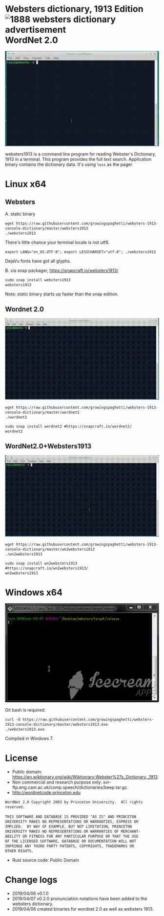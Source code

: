 # Websters dictionary, 1913 Edition <img alt="1888 websters dictionary advertisement" width="100" src="https://upload.wikimedia.org/wikipedia/commons/3/35/Webster_27s_Dictionary_advertisement_-_1888_-_Project_Gutenberg_eText_13641.png"> <br/> WordNet 2.0 

![websters.gif](websters.gif)

websters1913 is a command line program for reading Webster's Dictionary, 1913 in a terminal. This program provides the full text search. Application binary contains the dictionary data. It's using `less` as the pager.

# Linux x64

## Websters

A. static binary

```
wget https://raw.githubusercontent.com/growingspaghetti/websters-1913-console-dictionary/master/websters1913
./websters1913
```

There's little chance your terminal locale is not utf8.

```
export LANG="en_US.UTF-8"; export LESSCHARSET="utf-8"; ./websters1913
```

DejaVu fonts have got all glyphs.

B. via snap packager, https://snapcraft.io/websters1913/

```
sudo snap install websters1913
websters1913
```
Note: static binary starts up faster than the snap edition.

## Wordnet 2.0

![wordnet2.gif](wordnet2.gif)

```
wget https://raw.githubusercontent.com/growingspaghetti/websters-1913-console-dictionary/master/wordnet2
./wordnet2
```
```
sudo snap install wordnet2 #https://snapcraft.io/wordnet2/
wordnet2
```

## WordNet2.0+Websters1913

![wn2websters1913.gif](wn2websters1913.gif)

```
wget https://raw.githubusercontent.com/growingspaghetti/websters-1913-console-dictionary/master/wn2websters1913
./wn2websters1913
```
```
sudo snap install wn2websters1913 #https://snapcraft.io/wn2websters1913/
wn2websters1913
```

# Windows x64

![websterswin.gif](websterswin.gif)

Git bash is required. 

```
curl -O https://raw.githubusercontent.com/growingspaghetti/websters-1913-console-dictionary/master/websters1913.exe
./websters1913.exe
```

Compiled in Windows 7.

# License

* Public domain: https://en.wiktionary.org/wiki/Wiktionary:Webster%27s_Dictionary,_1913
* Non commercial and research purpose only: svr-ftp.eng.cam.ac.uk/comp.speech/dictionaries/beep.tar.gz
* http://wordnetcode.princeton.edu
```
WordNet 2.0 Copyright 2003 by Princeton University.  All rights reserved. 

THIS SOFTWARE AND DATABASE IS PROVIDED "AS IS" AND PRINCETON  
UNIVERSITY MAKES NO REPRESENTATIONS OR WARRANTIES, EXPRESS OR  
IMPLIED.  BY WAY OF EXAMPLE, BUT NOT LIMITATION, PRINCETON  
UNIVERSITY MAKES NO REPRESENTATIONS OR WARRANTIES OF MERCHANT-  
ABILITY OR FITNESS FOR ANY PARTICULAR PURPOSE OR THAT THE USE  
OF THE LICENSED SOFTWARE, DATABASE OR DOCUMENTATION WILL NOT  
INFRINGE ANY THIRD PARTY PATENTS, COPYRIGHTS, TRADEMARKS OR  
OTHER RIGHTS.  
```
* Rust source code: Public Domain 

# Change logs

 * 2019/04/06 v0.1.0
 * 2019/04/07 v0.2.0 pronunciation notations have been added to the websters dictionary.
 * 2019/04/08 created binaries for wordnet 2.0 as well as websters 1913.
 
